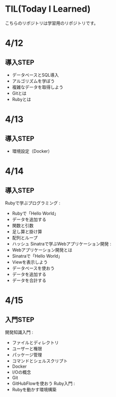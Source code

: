 # TIL(Today I Learned)

こちらのリポジトリは学習用のリポジトリです。

# 4/12
 ## 導入STEP
 - データベースとSQL導入
 - アルゴリズムを学ぼう
 - 複雑なデータを取得しよう
 - Gitとは
 - Rubyとは
 
 # 4/13
 ## 導入STEP
 - 環境設定（Docker）

 # 4/14
## 導入STEP
Rubyで学ぶプログラミング :
- Rubyで「Hello World」
- データを追加する
- 関数と引数
- 足し算と掛け算
- 配列とループ
- ハッシュ
Sinatraで学ぶWebアプリケーション開発 :
- Webアプリケーション開発とは
- Sinatraで「Hello World」
- Viewを表示しよう
- データベースを使おう
- データを追加する
- データを合計する

# 4/15
## 入門STEP
開発知識入門 :
- ファイルとディレクトリ
- ユーザーと権限
- パッケージ管理
- コマンドとシェルスクリプト
- Docker
- I/Oの概念
- Git
- GitHubFlowを使おう
Ruby入門 :
- Rubyを動かす環境構築

